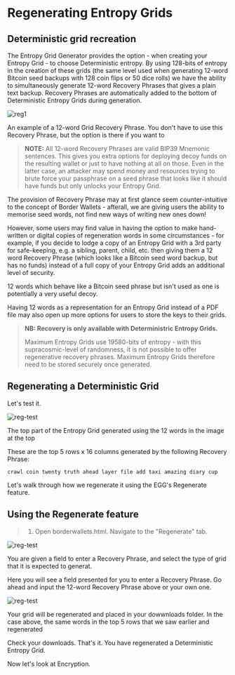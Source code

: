 # Regenerating Entropy Grids

## Deterministic grid recreation

The Entropy Grid Generator provides the option - when creating your Entropy Grid - to choose Deterministic entropy. By using 128-bits of entropy in the creation of these grids (the same level used when generating 12-word Bitcoin seed backups with 128 coin flips or 50 dice rolls) we have the ability to simultaneously generate 12-word Recovery Phrases that gives a plain text backup. Recovery Phrases are automatically added to the bottom of Deterministic Entropy Grids during generation.

![reg1](/regeneration1.png)

<caption>An example of a 12-word Grid Recovery Phrase. You don't have to use this Recovery Phrase, but the option is there if you want to</caption>

> **NOTE:** All 12-word Recovery Phrases are valid BIP39 Mnemonic sentences. This gives you extra options for deploying decoy funds on the resulting wallet or just to have nothing at all on those. Even in the latter case, an attacker may spend money and resources trying to brute force your passphrase on a seed phrase that looks like it should have funds but only unlocks your Entropy Grid.

The provision of Recovery Phrase may at first glance seem counter-intuitive to the concept of Border Wallets - afterall, we are giving users the ability to memorise seed words, not find new ways of writing new ones down!

However, some users may find value in having the option to make hand-written or digital copies of regeneration words in some circumstances - for example, if you decide to lodge a copy of an Entropy Grid with a 3rd party for safe-keeping, e.g. a sibling, parent, child, etc. then giving them a 12 word Recovery Phrase (which looks like a Bitcoin seed word backup, but has no funds) instead of a full copy of your Entropy Grid adds an additional level of security.

12 words which behave like a Bitcoin seed phrase but isn't used as one is potentially a very useful decoy.

Having 12 words as a representation for an Entropy Grid instead of a PDF file may also open up more options for users to store the keys to their grids.

> **NB: Recovery is only available with Deterministric Entropy Grids.**
>
> Maximum Entropy Grids use 19580-bits of entropy - with this supracosmic-level of randomness, it is not possible to offer regenerative recovery phrases. Maximum Entropy Grids therefore need to be stored securely once generated.

## Regenerating a Deterministic Grid

Let's test it.

![reg-test](/regen-test.png)

<caption>The top part of the Entropy Grid generated using the 12 words in the image at the top</caption>

These are the top 5 rows x 16 columns generated by the following Recovery Phrase:

`crawl coin twenty truth ahead layer file add taxi amazing diary cup`

Let's walk through how we regenerate it using the EGG's Regenerate feature.

## Using the Regenerate feature

> 1. Open borderwallets.html. Navigate to the "Regenerate" tab.

![reg-test](/regen-test-1.png)

<caption>You are given a field to enter a Recovery Phrase, and select the type of grid that it is expected to generat.</caption>

Here you will see a field presented for you to enter a Recovery Phrase. Go ahead and input the 12-word Recovery Phrase above or your own one.

![reg-test](/regen-test.png)

<caption>Your grid will be regenerated and placed in your dowwnloads folder. In the case above, the same words in the top 5 rows that we saw earlier and regenerated</caption>

Check your downloads. That's it. You have regenerated a Deterministic Entropy Grid.

Now let's look at Encryption.
